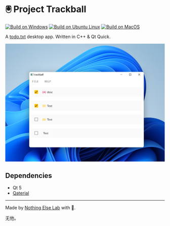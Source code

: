 # 🖲️ Project Trackball

[![Build on Windows](https://github.com/ChungZH/trackball/actions/workflows/build-windows.yml/badge.svg)](https://github.com/ChungZH/trackball/actions/workflows/build-windows.yml) [![Build on Ubuntu Linux](https://github.com/ChungZH/trackball/actions/workflows/build-ubuntu-linux.yml/badge.svg)](https://github.com/ChungZH/trackball/actions/workflows/build-ubuntu-linux.yml) [![Build on MacOS](https://github.com/ChungZH/trackball/actions/workflows/build-macos.yml/badge.svg)](https://github.com/ChungZH/trackball/actions/workflows/build-macos.yml)

A [todo.txt](http://todotxt.org/) desktop app. Written in C++ & Qt Quick.

![](./assets/ss.png)

## Dependencies

- Qt 5
- [Qaterial](https://github.com/OlivierLDff/Qaterial)

------

Made by [Nothing Else Lab](https://github.com/NthElse) with 🦄.

无他。

